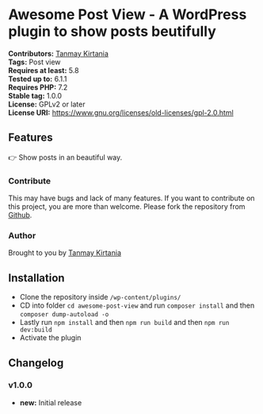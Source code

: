 # Awesome Post View - A WordPress plugin to show posts beutifully #
**Contributors:** [Tanmay Kirtania](https://profiles.wordpress.org/tanmjay/)  
**Tags:** Post view  
**Requires at least:** 5.8  
**Tested up to:** 6.1.1  
**Requires PHP:** 7.2  
**Stable tag:** 1.0.0  
**License:** GPLv2 or later  
**License URI:** https://www.gnu.org/licenses/old-licenses/gpl-2.0.html  

## Features ##

👉 Show posts in an beautiful way.

### Contribute ###
This may have bugs and lack of many features. If you want to contribute on this project, you are more than welcome. Please fork the repository from [Github](https://github.com/tanmayjay/awesome-posts-view).

### Author ###
Brought to you by [Tanmay Kirtania](https://jktanmay.com)

## Installation ##

-   Clone the repository inside `/wp-content/plugins/`
-   CD into folder `cd awesome-post-view` and run `composer install` and then `composer dump-autoload -o`
-   Lastly run `npm install` and then `npm run build` and then `npm run dev:build`
-   Activate the plugin


## Changelog ##

### v1.0.0 ###

- **new:** Initial release
